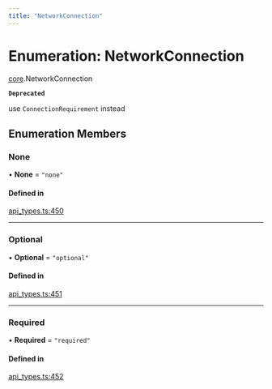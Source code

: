 ```yaml
---
title: "NetworkConnection"
---
```

# Enumeration: NetworkConnection

[core](../modules/core.md).NetworkConnection

**`Deprecated`**

use `ConnectionRequirement` instead

## Enumeration Members

### None

• **None** = ``"none"``

#### Defined in

[api_types.ts:450](https://github.com/coda/packs-sdk/blob/main/api_types.ts#L450)

___

### Optional

• **Optional** = ``"optional"``

#### Defined in

[api_types.ts:451](https://github.com/coda/packs-sdk/blob/main/api_types.ts#L451)

___

### Required

• **Required** = ``"required"``

#### Defined in

[api_types.ts:452](https://github.com/coda/packs-sdk/blob/main/api_types.ts#L452)
